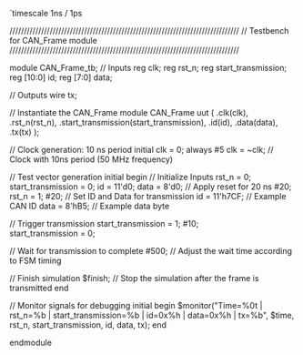 `timescale 1ns / 1ps

////////////////////////////////////////////////////////////////////////////////
// Testbench for CAN_Frame module
////////////////////////////////////////////////////////////////////////////////

module CAN_Frame_tb;
    // Inputs
    reg clk;
    reg rst_n;
    reg start_transmission;
    reg [10:0] id;
    reg [7:0] data;

  // Outputs
    wire tx;

  // Instantiate the CAN_Frame module
    CAN_Frame uut (
        .clk(clk),
        .rst_n(rst_n),
        .start_transmission(start_transmission),
        .id(id),
        .data(data),
        .tx(tx)
    );

// Clock generation: 10 ns period
    initial clk = 0;
    always #5 clk = ~clk;  // Clock with 10ns period (50 MHz frequency)

  // Test vector generation
    initial begin
  // Initialize Inputs
        rst_n = 0;
        start_transmission = 0;
        id = 11'd0;
        data = 8'd0;
  // Apply reset for 20 ns
        #20;
        rst_n = 1;
        #20;
   // Set ID and Data for transmission
        id = 11'h7CF;       // Example CAN ID 
        data = 8'hB5;        // Example data byte 

  // Trigger transmission
        start_transmission = 1;
        #10;                 
        start_transmission = 0;

  // Wait for transmission to complete
        #500;               // Adjust the wait time according to FSM timing

   // Finish simulation
        $finish;            // Stop the simulation after the frame is transmitted
    end

  // Monitor signals for debugging
    initial begin
        $monitor("Time=%0t | rst_n=%b | start_transmission=%b | id=0x%h | data=0x%h | tx=%b",
                 $time, rst_n, start_transmission, id, data, tx);
    end

  

endmodule
